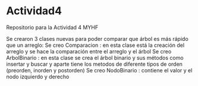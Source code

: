 # Actividad4
Repositorio para la Actividad 4 MYHF

Se crearon 3 clases nuevas para poder comparar que árbol es más rápido que un arreglo:
Se creo Comparacion : en esta clase está la creación del arreglo y se hace la comparación entre el arreglo y el árbol
Se creo ArbolBinario : en esta clase se crea el árbol binario y sus métodos como insertar y buscar y aparte tiene los metodos de diferente tipos de orden (preorden, inorden y postorden)
Se creo NodoBinario : contiene el valor y el nodo izquierdo y derecho